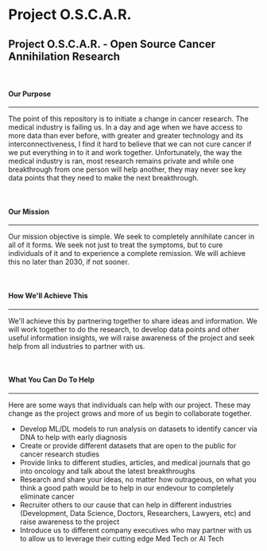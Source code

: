 # Project O.S.C.A.R. 

<h2> Project O.S.C.A.R. - Open Source Cancer Annihilation Research</h2>

<br>
<h4> Our Purpose </h4>
<hr>
<p>
The point of this repository is to initiate a change in cancer research. The medical industry is failing us.  In a day and age when we have access to more data than ever before, with greater and greater technology and its interconnectiveness, I find it hard to believe that we can not cure cancer if we put everything in to it and work together.  Unfortunately, the way the medical industry is ran, most research remains private and while one breakthrough from one person will help another, they may never see key data points that they need to make the next breakthrough. 
</p>

<br>
<h4> Our Mission </h4>
<hr>
<p>
Our mission objective is simple.  We seek to completely annihilate cancer in all of it forms.  We seek not just to treat the symptoms, but to cure individuals of it and to experience a complete remission. We will achieve this no later than 2030, if not sooner. 
</p>

<br>
<h4> How We'll Achieve This </h4>
<hr>
<p>
We'll achieve this by partnering together to share ideas and information.  We will work together to do the research, to develop data points and other useful information insights, we will raise awareness of the project and seek help from all industries to partner with us.
</p>

<br>
<h4> What You Can Do To Help </h4>
<hr>
<p>
Here are some ways that individuals can help with our project.  These may change as the project grows and more of us begin to collaborate together.
<ul>
<li>Develop ML/DL models to run analysis on datasets to identify cancer via DNA to help with early diagnosis</li>
<li>Create or provide different datasets that are open to the public for cancer research studies</li>
<li>Provide links to different studies, articles, and medical journals that go into oncology and talk about the latest breakthroughs</li>
<li>Research and share your ideas, no matter how outrageous, on what you think a good path would be to help in our endevour to completely eliminate cancer</li>
<li>Recruiter others to our cause that can help in different industries (Development, Data Science, Doctors, Researchers, Lawyers, etc) and raise awareness to the project</li>
<li>Introduce us to different company executives who may partner with us to allow us to leverage their cutting edge Med Tech or AI Tech</li>
</ul>
</p>
